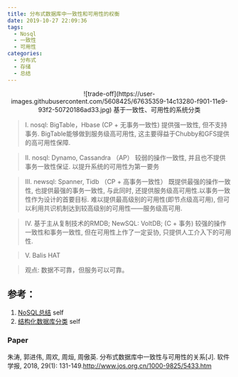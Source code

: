 ```yaml
---
title: 分布式数据库中一致性和可用性的权衡
date: 2019-10-27 22:09:36
tags:
  - Nosql
  - 一致性
  - 可用性
categories:
  - 分布式
  - 存储 
  - 总结
---
```


<p></p>
<!-- more -->

<div style="text-align: center;">
![trade-off](https://user-images.githubusercontent.com/5608425/67635359-14c13280-f901-11e9-93f2-50720186ad33.jpg)
基于一致性、可用性的系统分类
</div>

> I. nosql: BigTable，Hbase (CP + 无事务一致性)
  提供强一致性, 但不支持事务.
  BigTable能够做到服务级高可用性, 这主要得益于Chubby和GFS提供的高可用性保障.

> II. nosql: Dynamo, Cassandra （AP）
  较弱的操作一致性, 并且也不提供事务一致性保证. 以提升系统的可用性为第一要务

> III. newsql: Spanner, Tidb  （CP + 高事务一致性）
  既提供最强的操作一致性, 也提供最强的事务一致性, 与此同时, 还提供服务级高可用性.以事务一致性作为设计的首要目标.
  难以提供最高级别的可用性(即节点级高可用), 但可以利用共识机制达到较高级别的可用性——服务级高可用.

> Ⅳ. 基于主从复制技术的RMDB; NewSQL: VoltDB; (C + 事务)
  较强的操作一致性和事务一致性, 但在可用性上作了一定妥协, 只提供人工介入下的可用性.

> V.  Balis HAT


> 观点: 数据不可靠，但服务可以可靠。


## 参考：
1. [NoSQL总结](../../../../2018/07/19/NoSQL/) self
2. [结构化数据库分类](../../../..//2019/10/27/dbClassify/) self

### Paper
朱涛, 郭进伟, 周欢, 周烜, 周傲英. 分布式数据库中一致性与可用性的关系[J]. 软件学报, 2018, 29(1): 131-149.http://www.jos.org.cn/1000-9825/5433.htm
